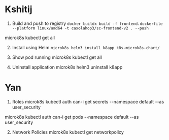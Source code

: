 # Kshitij

1) Build and push to registry
```docker buildx build -f frontend.dockerfile --platform linux/amd64 -t caxolahop3/sc-frontend-v2 . --push```

microk8s kubectl get all

2) Install using Helm
```microk8s helm3 install k8app k8s-microk8s-chart/```

3) Show pod running
microk8s kubectl get all


6) Uninstall application
microk8s helm3 uninstall k8app

# Yan
1) Roles
microk8s kubectl auth can-i get secrets --namespace default --as user_security

microk8s kubectl auth can-i get pods --namespace default --as user_security

2) Network Policies 
microk8s kubectl get networkpolicy
